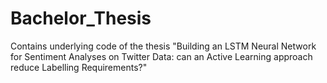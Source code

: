 # Bachelor_Thesis
Contains underlying code of the thesis "Building an LSTM Neural Network for Sentiment Analyses on Twitter Data: can an Active Learning approach reduce Labelling Requirements?"
